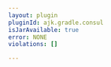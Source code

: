 ```yaml
---
layout: plugin
pluginId: ajk.gradle.consul
isJarAvailable: true
error: NONE
violations: []

---
```

